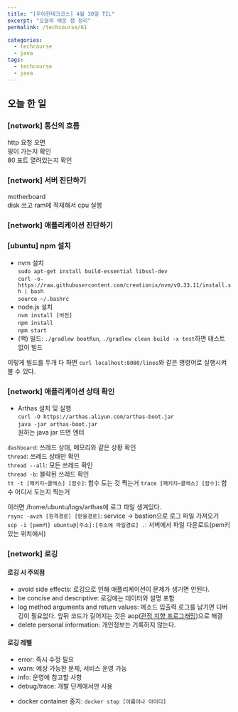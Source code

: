 ```yaml
---
title: "[우아한테크코스] 4월 30일 TIL"
excerpt: "오늘의 배운 점 정리"
permalink: /techcourse/61

categories:
  - techcourse
  - java
tags:
  - techcourse  
  - java
---  
```

## 오늘 한 일  

### [network] 통신의 흐름  
http 요청 오면  
핑이 가는지 확인  
80 포트 열려있는지 확인  

### [network] 서버 진단하기  
motherboard  
disk 쓰고 ram에 적재해서 cpu 실행  

### [network] 애플리케이션 진단하기  

### [ubuntu] npm 설치  
- nvm 설치  
`sudo apt-get install build-essential libssl-dev`  
`curl -o- https://raw.githubusercontent.com/creationix/nvm/v0.33.11/install.sh | bash`  
`source ~/.bashrc`  
- node.js 설치  
`nvm install [버전]`  
`npm install`  
`npm start`  
- (백) 빌드: `./gradlew bootRun`, `./gradlew clean build -x test`하면 테스트 없이 빌드    

이렇게 빌드를 두개 다 하면 `curl localhost:8080/lines`와 같은 명령어로 실행시켜볼 수 있다.  

### [network] 애플리케이션 상태 확인  
- Arthas 설치 및 실행  
`curl -O https://arthas.aliyun.com/arthas-boot.jar`  
`java -jar arthas-boot.jar`  
원하는 java jar 뜨면 엔터  

`dashboard`: 쓰레드 상태, 메모리와 같은 상황 확인  
`thread`: 쓰레드 상태만 확인  
`thread --all`: 모든 쓰레드 확인  
`thread -b`: 블락된 쓰레드 확인  
`tt -t [패키지~클래스] [함수]`: 함수 도는 것 찍는거
`trace [패키지~클래스] [함수]`: 함수 어디서 도는지 찍는거  

이러면 /home/ubuntu/logs/arthas에 로그 파일 생겨있다.  
`rsync -avzh [원격경로] [받을경로]`: service -> bastion으로 로그 파일 가져오기  
`scp -i [pem키] ubuntu@[주소]:[주소에 파일경로] .`: 서버에서 파일 다운로드(pem키 있는 위치에서)  

### [network] 로깅  
#### 로깅 시 주의점  
- avoid side effects: 로깅으로 인해 애플리케이션이 문제가 생기면 안된다.  
- be concise and descriptive: 로깅에는 데이터와 설명 포함  
- log method arguments and return values: 메소드 입출력 로그를 남기면 디버깅이 필요없다. 앞뒤 코드가 길어지는 것은 aop([관점 지향 프로그래밍](https://jojoldu.tistory.com/71))으로 해결  
- delete personal information: 개인정보는 기록하지 않는다.  
#### 로깅 레벨  
- error: 즉시 수정 필요  
- warn: 예상 가능한 문제, 서비스 운영 가능  
- info: 운영에 참고할 사항  
- debug/trace: 개발 단계에서만 사용  


+ docker container 중지: `docker stop [이름이나 아이디]`  
